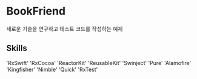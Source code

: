 # BookFriend
새로운 기술을 연구하고 테스트 코드를 작성하는 예제

## Skills
'RxSwift'
'RxCocoa'
'ReactorKit'
'ReusableKit'
'Swinject'
'Pure'
'Alamofire'
'Kingfisher'
'Nimble'
'Quick'
'RxTest'
